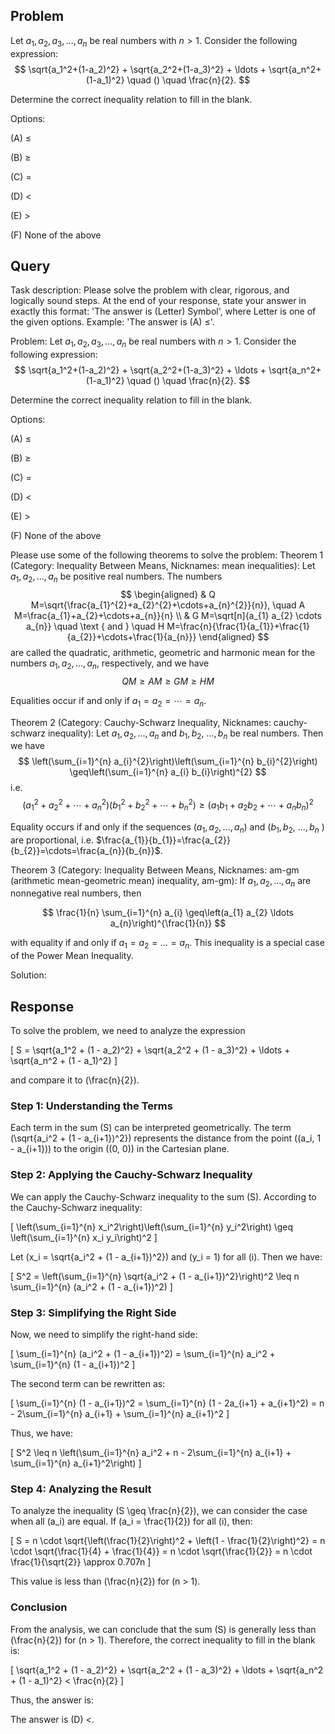 ## Problem

Let $a_1, a_2, a_3, \ldots, a_n$ be real numbers with $n > 1$. Consider the following expression:
$$
\sqrt{a_1^2+(1-a_2)^2} + \sqrt{a_2^2+(1-a_3)^2} + \ldots + \sqrt{a_n^2+(1-a_1)^2} \quad () \quad \frac{n}{2}.
$$

Determine the correct inequality relation to fill in the blank.

Options:

(A) $\leq$ 

(B) $\geq$

(C) $=$ 

(D) $<$

(E) $>$

(F) None of the above

## Query

Task description: Please solve the problem with clear, rigorous, and logically sound steps. At the end of your response, state your answer in exactly this format: 'The answer is (Letter) Symbol', where Letter is one of the given options. Example: 'The answer is (A) $\leq$'.

Problem: Let $a_1, a_2, a_3, \ldots, a_n$ be real numbers with $n > 1$. Consider the following expression:
$$
\sqrt{a_1^2+(1-a_2)^2} + \sqrt{a_2^2+(1-a_3)^2} + \ldots + \sqrt{a_n^2+(1-a_1)^2} \quad () \quad \frac{n}{2}.
$$

Determine the correct inequality relation to fill in the blank.

Options:

(A) $\leq$ 

(B) $\geq$

(C) $=$ 

(D) $<$

(E) $>$

(F) None of the above

Please use some of the following theorems to solve the problem:
Theorem 1 (Category: Inequality Between Means, Nicknames: mean inequalities): Let $a_{1}, a_{2}, \ldots, a_{n}$ be positive real numbers. The numbers
$$
\begin{aligned}
& Q M=\sqrt{\frac{a_{1}^{2}+a_{2}^{2}+\cdots+a_{n}^{2}}{n}}, \quad A M=\frac{a_{1}+a_{2}+\cdots+a_{n}}{n} \\
& G M=\sqrt[n]{a_{1} a_{2} \cdots a_{n}} \quad \text { and } \quad H M=\frac{n}{\frac{1}{a_{1}}+\frac{1}{a_{2}}+\cdots+\frac{1}{a_{n}}}
\end{aligned}
$$
are called the quadratic, arithmetic, geometric and harmonic mean for the numbers $a_{1}, a_{2}, \ldots, a_{n}$, respectively, and we have
$$
Q M \geq A M \geq G M \geq H M
$$

Equalities occur if and only if $a_{1}=a_{2}=\cdots=a_{n}$.

Theorem 2 (Category: Cauchy-Schwarz Inequality, Nicknames: cauchy-schwarz inequality): Let $a_{1}, a_{2}, \ldots, a_{n}$ and $b_{1}, b_{2}$, $\ldots, b_{n}$ be real numbers. Then we have
$$
\left(\sum_{i=1}^{n} a_{i}^{2}\right)\left(\sum_{i=1}^{n} b_{i}^{2}\right) \geq\left(\sum_{i=1}^{n} a_{i} b_{i}\right)^{2}
$$
i.e.
$$
\left(a_{1}^{2}+a_{2}^{2}+\cdots+a_{n}^{2}\right)\left(b_{1}^{2}+b_{2}^{2}+\cdots+b_{n}^{2}\right) \geq\left(a_{1} b_{1}+a_{2} b_{2}+\cdots+a_{n} b_{n}\right)^{2}
$$

Equality occurs if and only if the sequences $\left(a_{1}, a_{2}, \ldots, a_{n}\right)$ and $\left(b_{1}, b_{2}\right.$, $\ldots, b_{n}$ ) are proportional, i.e. $\frac{a_{1}}{b_{1}}=\frac{a_{2}}{b_{2}}=\cdots=\frac{a_{n}}{b_{n}}$.

Theorem 3 (Category: Inequality Between Means, Nicknames: am-gm (arithmetic mean-geometric mean) inequality, am-gm): If $a_{1}, a_{2}, \ldots, a_{n}$ are nonnegative real numbers, then

$$
\frac{1}{n} \sum_{i=1}^{n} a_{i} \geq\left(a_{1} a_{2} \ldots a_{n}\right)^{\frac{1}{n}}
$$

with equality if and only if $a_{1}=a_{2}=\ldots=a_{n}$. This inequality is a special case of the Power Mean Inequality.

Solution:

## Response

To solve the problem, we need to analyze the expression 

\[
S = \sqrt{a_1^2 + (1 - a_2)^2} + \sqrt{a_2^2 + (1 - a_3)^2} + \ldots + \sqrt{a_n^2 + (1 - a_1)^2}
\]

and compare it to \(\frac{n}{2}\).

### Step 1: Understanding the Terms

Each term in the sum \(S\) can be interpreted geometrically. The term \(\sqrt{a_i^2 + (1 - a_{i+1})^2}\) represents the distance from the point \((a_i, 1 - a_{i+1})\) to the origin \((0, 0)\) in the Cartesian plane.

### Step 2: Applying the Cauchy-Schwarz Inequality

We can apply the Cauchy-Schwarz inequality to the sum \(S\). According to the Cauchy-Schwarz inequality:

\[
\left(\sum_{i=1}^{n} x_i^2\right)\left(\sum_{i=1}^{n} y_i^2\right) \geq \left(\sum_{i=1}^{n} x_i y_i\right)^2
\]

Let \(x_i = \sqrt{a_i^2 + (1 - a_{i+1})^2}\) and \(y_i = 1\) for all \(i\). Then we have:

\[
S^2 = \left(\sum_{i=1}^{n} \sqrt{a_i^2 + (1 - a_{i+1})^2}\right)^2 \leq n \sum_{i=1}^{n} (a_i^2 + (1 - a_{i+1})^2)
\]

### Step 3: Simplifying the Right Side

Now, we need to simplify the right-hand side:

\[
\sum_{i=1}^{n} (a_i^2 + (1 - a_{i+1})^2) = \sum_{i=1}^{n} a_i^2 + \sum_{i=1}^{n} (1 - a_{i+1})^2
\]

The second term can be rewritten as:

\[
\sum_{i=1}^{n} (1 - a_{i+1})^2 = \sum_{i=1}^{n} (1 - 2a_{i+1} + a_{i+1}^2) = n - 2\sum_{i=1}^{n} a_{i+1} + \sum_{i=1}^{n} a_{i+1}^2
\]

Thus, we have:

\[
S^2 \leq n \left(\sum_{i=1}^{n} a_i^2 + n - 2\sum_{i=1}^{n} a_{i+1} + \sum_{i=1}^{n} a_{i+1}^2\right)
\]

### Step 4: Analyzing the Result

To analyze the inequality \(S \geq \frac{n}{2}\), we can consider the case when all \(a_i\) are equal. If \(a_i = \frac{1}{2}\) for all \(i\), then:

\[
S = n \cdot \sqrt{\left(\frac{1}{2}\right)^2 + \left(1 - \frac{1}{2}\right)^2} = n \cdot \sqrt{\frac{1}{4} + \frac{1}{4}} = n \cdot \sqrt{\frac{1}{2}} = n \cdot \frac{1}{\sqrt{2}} \approx 0.707n
\]

This value is less than \(\frac{n}{2}\) for \(n > 1\).

### Conclusion

From the analysis, we can conclude that the sum \(S\) is generally less than \(\frac{n}{2}\) for \(n > 1\). Therefore, the correct inequality to fill in the blank is:

\[
\sqrt{a_1^2 + (1 - a_2)^2} + \sqrt{a_2^2 + (1 - a_3)^2} + \ldots + \sqrt{a_n^2 + (1 - a_1)^2} < \frac{n}{2}
\]

Thus, the answer is:

The answer is (D) $<$.